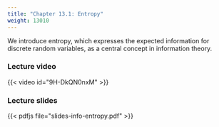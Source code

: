 ```yaml
---
title: "Chapter 13.1: Entropy"
weight: 13010
---
```

We introduce entropy, which expresses the expected information for discrete random variables, as a central concept in information theory. 

<!--more-->

### Lecture video

{{< video id="9H-DkQN0nxM" >}}

### Lecture slides

{{< pdfjs file="slides-info-entropy.pdf" >}}
